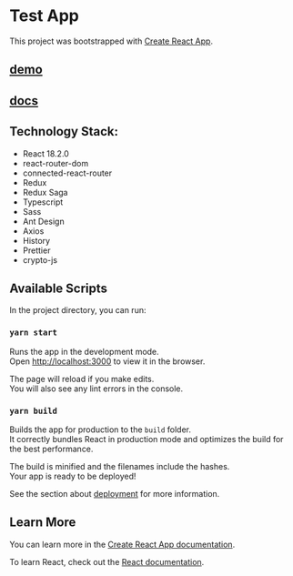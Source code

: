 # Test App

This project was bootstrapped with [Create React App](https://github.com/facebook/create-react-app).

## [demo](https://tkachuk-demo.netlify.app/)

## [docs](https://api.prof.world/doc/classes/api-profile-confirmEmail.html)

## Technology Stack:

-   React 18.2.0
-   react-router-dom
-   connected-react-router
-   Redux
-   Redux Saga
-   Typescript
-   Sass
-   Ant Design
-   Axios
-   History
-   Prettier
-   crypto-js

## Available Scripts

In the project directory, you can run:

### `yarn start`

Runs the app in the development mode.\
Open [http://localhost:3000](http://localhost:3000) to view it in the browser.

The page will reload if you make edits.\
You will also see any lint errors in the console.

### `yarn build`

Builds the app for production to the `build` folder.\
It correctly bundles React in production mode and optimizes the build for the best performance.

The build is minified and the filenames include the hashes.\
Your app is ready to be deployed!

See the section about [deployment](https://facebook.github.io/create-react-app/docs/deployment) for more information.

## Learn More

You can learn more in the [Create React App documentation](https://facebook.github.io/create-react-app/docs/getting-started).

To learn React, check out the [React documentation](https://reactjs.org/).
